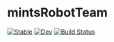 # mintsRobotTeam

[![Stable](https://img.shields.io/badge/docs-stable-blue.svg)](https://john-waczak.github.io/mintsRobotTeam.jl/stable)
[![Dev](https://img.shields.io/badge/docs-dev-blue.svg)](https://john-waczak.github.io/mintsRobotTeam.jl/dev)
[![Build Status](https://github.com/john-waczak/mintsRobotTeam.jl/actions/workflows/CI.yml/badge.svg?branch=main)](https://github.com/john-waczak/mintsRobotTeam.jl/actions/workflows/CI.yml?query=branch%3Amain)
